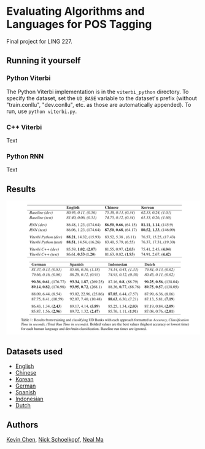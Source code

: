 # Evaluating Algorithms and Languages for POS Tagging 

Final project for LING 227.

## Running it yourself

### Python Viterbi

The Python Viterbi implementation is in the `viterbi_python` directory. To specify the dataset, set the `UD_BASE` variable
to the dataset's prefix (without "train.conllu", "dev.conllu", etc. as those are automatically appended). To run, use `python viterbi.py`.

### C++ Viterbi

Text

### Python RNN

Text

## Results

![Chart of results](results.jpg)

## Datasets used

- [English](https://github.com/UniversalDependencies/UD_English-EWT)
- [Chinese](https://github.com/UniversalDependencies/UD_Chinese-GSDSimp/tree/master)
- [Korean](https://github.com/UniversalDependencies/UD_Korean-Kaist/tree/master)
- [German](https://github.com/UniversalDependencies/UD_German-GSD/tree/master)
- [Spanish](https://github.com/UniversalDependencies/UD_Spanish-GSD/tree/master)
- [Indonesian](https://github.com/UniversalDependencies/UD_Indonesian-GSD/tree/master)
- [Dutch](https://github.com/UniversalDependencies/UD_Dutch-Alpino/tree/master)

## Authors

[Kevin Chen](https://github.com/inchkev), [Nick Schoelkopf](https://github.com/NickSchoelkopf), [Neal Ma](https://github.com/nmadev)
